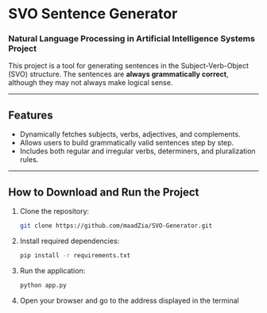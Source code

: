 # SVO Sentence Generator

### Natural Language Processing in Artificial Intelligence Systems Project

This project is a tool for generating sentences in the Subject-Verb-Object (SVO) structure. The sentences are **always grammatically correct**, although they may not always make logical sense.

---

## Features
- Dynamically fetches subjects, verbs, adjectives, and complements.
- Allows users to build grammatically valid sentences step by step.
- Includes both regular and irregular verbs, determiners, and pluralization rules.

---

## How to Download and Run the Project

1. Clone the repository:
   
   ```bash
   git clone https://github.com/maadZia/SVO-Generator.git
   ```
   
2. Install required dependencies:
   
    ```bash
    pip install -r requirements.txt
    ```
    
3. Run the application:
   
   ```bash
   python app.py
   ```
   
4. Open your browser and go to the address displayed in the terminal
